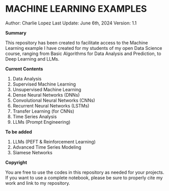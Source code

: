 # MACHINE LEARNING EXAMPLES

Author: Charlie Lopez
Last Update: June 6th, 2024
Version: 1.1

**Summary**

This repository has been created to facilitate access to the Machine Learning example I have created for my students of my open Data Science course, ranging from Basic Algorithms for Data Analysis and Prediction, to Deep Learning and LLMs.

**Current Contents**

1. Data Analysis
2. Supervised Machine Learning
3. Unsupervised Machine Learning
4. Dense Neural Networks (DNNs)
5. Convolutional Neural Networks (CNNs)
6. Recurrent Neural Networks (LSTMs)
7. Transfer Learning (for CNNs)
8. Time Series Analysis
9. LLMs (Prompt Engineering)

**To be added**

1. LLMs (PEFT & Reinforcement Learning)
3. Advanced Time Series Modeling
4. Siamese Networks

**Copyright**

You are free to use the codes in this repository as needed for your projects. If you want to use a complete notebook, please be sure to properly cite my work and link to my repository.
